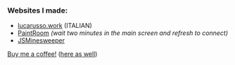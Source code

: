 ### Websites I made:
- [lucarusso.work](https://lucarusso.work/) (ITALIAN)
- [PaintRoom](https://zwolfrost.github.io/Paint-Room/) *(wait two minutes in the main screen and refresh to connect)*
- [JSMinesweeper](https://zwolfrost.github.io/JSMinesweeper/)

[Buy me a coffee!](https://buymeacoffee.com/zwolfrost) ([here as well](https://paypal.me/zwolfrost))
